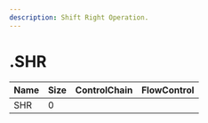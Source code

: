 ```yaml
---
description: Shift Right Operation.
---
```


# .SHR

| Name | Size | ControlChain | FlowControl |
| :--- | :--- | :--- | :--- |
| SHR | 0 |  |  |

